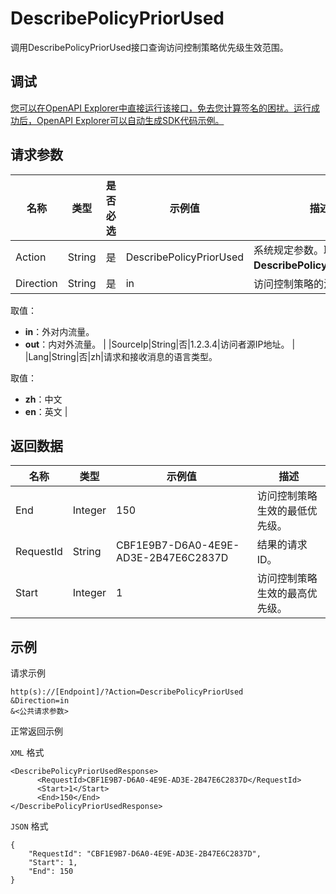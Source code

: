 # DescribePolicyPriorUsed

调用DescribePolicyPriorUsed接口查询访问控制策略优先级生效范围。

## 调试

[您可以在OpenAPI Explorer中直接运行该接口，免去您计算签名的困扰。运行成功后，OpenAPI Explorer可以自动生成SDK代码示例。](https://api.aliyun.com/#product=Cloudfw&api=DescribePolicyPriorUsed&type=RPC&version=2017-12-07)

## 请求参数

|名称|类型|是否必选|示例值|描述|
|--|--|----|---|--|
|Action|String|是|DescribePolicyPriorUsed|系统规定参数。取值：**DescribePolicyPriorUsed**。 |
|Direction|String|是|in|访问控制策略的流量方向。

 取值：

 -   **in**：外对内流量。
-   **out**：内对外流量。 |
|SourceIp|String|否|1.2.3.4|访问者源IP地址。 |
|Lang|String|否|zh|请求和接收消息的语言类型。

 取值：

 -   **zh**：中文
-   **en**：英文 |

## 返回数据

|名称|类型|示例值|描述|
|--|--|---|--|
|End|Integer|150|访问控制策略生效的最低优先级。 |
|RequestId|String|CBF1E9B7-D6A0-4E9E-AD3E-2B47E6C2837D|结果的请求ID。 |
|Start|Integer|1|访问控制策略生效的最高优先级。 |

## 示例

请求示例

```
http(s)://[Endpoint]/?Action=DescribePolicyPriorUsed
&Direction=in
&<公共请求参数>
```

正常返回示例

`XML` 格式

```
<DescribePolicyPriorUsedResponse>
	  <RequestId>CBF1E9B7-D6A0-4E9E-AD3E-2B47E6C2837D</RequestId>
	  <Start>1</Start>
	  <End>150</End>
</DescribePolicyPriorUsedResponse>
```

`JSON` 格式

```
{
    "RequestId": "CBF1E9B7-D6A0-4E9E-AD3E-2B47E6C2837D",
    "Start": 1,
    "End": 150
}
```

